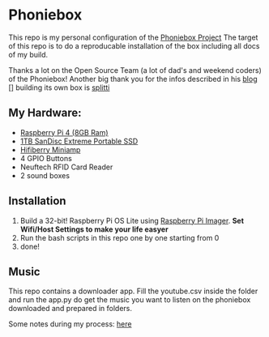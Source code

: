 # Phoniebox

This repo is my personal configuration of the [Phoniebox Project](https://phoniebox.de/)
The target of this repo is to do a reproducable installation of the box including all docs of my build.

Thanks a lot on the Open Source Team (a lot of dad's and weekend coders) of the Phoniebox! Another big thank you for the infos described in his [blog []](https://splittscheid.de/phoniebox-bauanleitung-toniebox-alternative/) building its own box is [splitti](https://github.com/splitti/)

## My Hardware:
- [Raspberry Pi 4 (8GB Ram)](https://geizhals.de/raspberry-pi-4-modell-b-v54547.html)
- [1TB SanDisc Extreme Portable SSD](https://geizhals.de/sandisk-extreme-1050mb-s-portable-ssd-1tb-sdssde61-1t00-g25-a2374502.html)
- [Hifiberry Miniamp](https://geizhals.de/hifiberry-miniamp-a2403639.html)
- 4 GPIO Buttons
- Neuftech RFID Card Reader
- 2 sound boxes

## Installation

1. Build a 32-bit! Raspberry Pi OS Lite using [Raspberry Pi Imager](https://www.raspberrypi.com/software/). **Set Wifi/Host Settings to make your life easyer**
2. Run the bash scripts in this repo one by one starting from 0
3. done!

## Music
This repo contains a downloader app. Fill the youtube.csv inside the folder and run the app.py do get the music you want to listen on the phoniebox downloaded and prepared in folders.

Some notes during my process: [here](./NOTES.md)